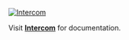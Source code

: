 [![Intercom](https://img.shields.io/badge/Powered%20by%20Intercom%20-%20default?style=flat&logo=intercom&logoColor=%23fafafa&logoSize=auto&color=%23000000)](https://developers.intercom.com/installing-intercom/web/installation)

Visit **[Intercom](https://developers.intercom.com/installing-intercom/web/installation)** for documentation.
